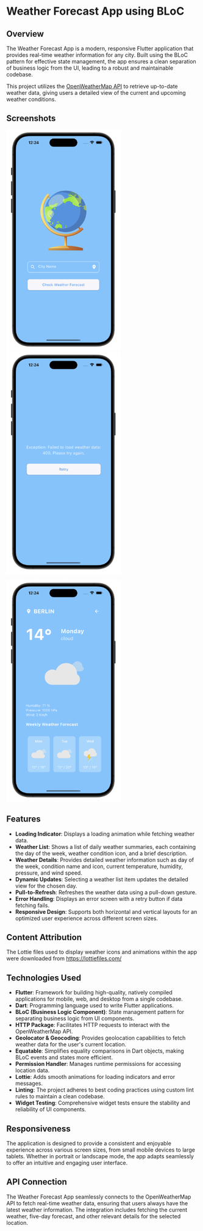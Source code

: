 # Weather Forecast App using BLoC

## Overview
The Weather Forecast App is a modern, responsive Flutter application that provides real-time weather information for any city. Built using the BLoC pattern for effective state management, the app ensures a clean separation of business logic from the UI, leading to a robust and maintainable codebase.

This project utilizes the [OpenWeatherMap API](https://openweathermap.org/api) to retrieve up-to-date weather data, giving users a detailed view of the current and upcoming weather conditions.

## Screenshots

<img src="img/img-1.png" width=300 /> <img src="img/img-2.png" width=300 /> 

<img src="img/img-3.png" width=300 /> 

## Features
* **Loading Indicator**: Displays a loading animation while fetching weather data.
* **Weather List**: Shows a list of daily weather summaries, each containing the day of the week, weather condition icon, and a brief description.
* **Weather Details**: Provides detailed weather information such as day of the week, condition name and icon, current temperature, humidity, pressure, and wind speed.
* **Dynamic Updates**: Selecting a weather list item updates the detailed view for the chosen day.
* **Pull-to-Refresh**: Refreshes the weather data using a pull-down gesture.
* **Error Handling**: Displays an error screen with a retry button if data fetching fails.
* **Responsive Design**: Supports both horizontal and vertical layouts for an optimized user experience across different screen sizes.

## Content Attribution
The Lottie files used to display weather icons and animations within the app were downloaded from https://lottiefiles.com/

## Technologies Used
* **Flutter**: Framework for building high-quality, natively compiled applications for mobile, web, and desktop from a single codebase.
* **Dart**: Programming language used to write Flutter applications.
* **BLoC (Business Logic Component)**: State management pattern for separating business logic from UI components.
* **HTTP Package**: Facilitates HTTP requests to interact with the OpenWeatherMap API.
* **Geolocator & Geocoding**: Provides geolocation capabilities to fetch weather data for the user's current location.
* **Equatable**: Simplifies equality comparisons in Dart objects, making BLoC events and states more efficient.
* **Permission Handler**: Manages runtime permissions for accessing location data.
* **Lottie**: Adds smooth animations for loading indicators and error messages.
* **Linting**: The project adheres to best coding practices using custom lint rules to maintain a clean codebase.
* **Widget Testing**: Comprehensive widget tests ensure the stability and reliability of UI components.

## Responsiveness
The application is designed to provide a consistent and enjoyable experience across various screen sizes, from small mobile devices to large tablets. Whether in portrait or landscape mode, the app adapts seamlessly to offer an intuitive and engaging user interface.

## API Connection
The Weather Forecast App seamlessly connects to the OpenWeatherMap API to fetch real-time weather data, ensuring that users always have the latest weather information. The integration includes fetching the current weather, five-day forecast, and other relevant details for the selected location.